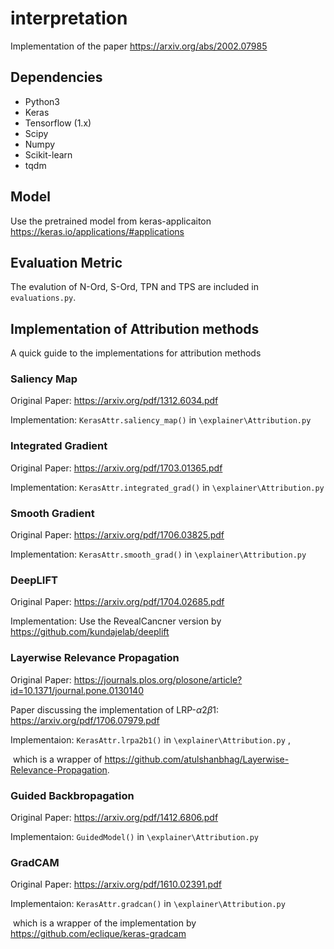 # interpretation
Implementation of the paper https://arxiv.org/abs/2002.07985


## Dependencies
- Python3
- Keras 
- Tensorflow (1.x)
- Scipy 
- Numpy
- Scikit-learn
- tqdm 

## Model
Use the pretrained model from keras-applicaiton https://keras.io/applications/#applications


## Evaluation Metric

The evalution of N-Ord, S-Ord, TPN and TPS are included in `evaluations.py`. 

## Implementation of Attribution methods

A quick guide to the implementations for attribution methods



### Saliency Map

Original Paper: https://arxiv.org/pdf/1312.6034.pdf

Implementation: `KerasAttr.saliency_map()`  in `\explainer\Attribution.py` 



### Integrated Gradient

Original Paper: https://arxiv.org/pdf/1703.01365.pdf

Implementation: `KerasAttr.integrated_grad()`  in `\explainer\Attribution.py` 



### Smooth Gradient

Original Paper: https://arxiv.org/pdf/1706.03825.pdf

Implementation: `KerasAttr.smooth_grad()`  in `\explainer\Attribution.py` 



### DeepLIFT

Original Paper: https://arxiv.org/pdf/1704.02685.pdf

Implementation: Use the RevealCancner version by  https://github.com/kundajelab/deeplift



### Layerwise Relevance Propagation

Original Paper: https://journals.plos.org/plosone/article?id=10.1371/journal.pone.0130140

Paper discussing the implementation of LRP-$\alpha 2 \beta 1$: https://arxiv.org/pdf/1706.07979.pdf

Implementaion: `KerasAttr.lrpa2b1()`  in `\explainer\Attribution.py` , 

​							 which is a wrapper of https://github.com/atulshanbhag/Layerwise-Relevance-Propagation. 



### Guided Backbropagation

Original Paper: https://arxiv.org/pdf/1412.6806.pdf

Implementaion: `GuidedModel()`  in `\explainer\Attribution.py`



### GradCAM

Original Paper: https://arxiv.org/pdf/1610.02391.pdf

Implementaion: `KerasAttr.gradcan()`  in `\explainer\Attribution.py`

​							which is a wrapper of the implementation by https://github.com/eclique/keras-gradcam



